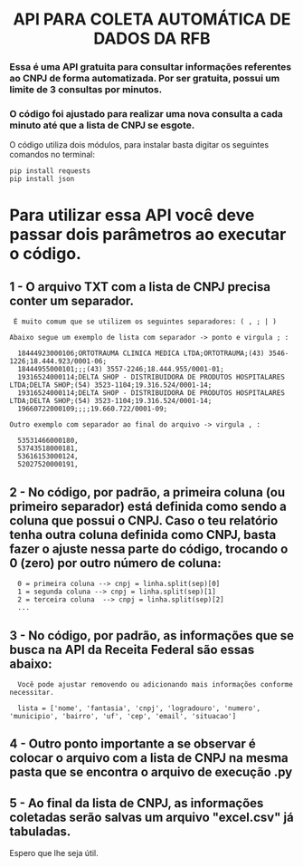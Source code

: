 <h1 align="center"> API PARA COLETA AUTOMÁTICA DE DADOS DA RFB </h1>

### Essa é uma API gratuita para consultar informações referentes ao CNPJ de forma automatizada. Por ser gratuita, possui um limite de 3 consultas por minutos.
### O código foi ajustado para realizar uma nova consulta a cada minuto até que a lista de CNPJ se esgote. 

O código utiliza dois módulos, para instalar basta digitar os seguintes comandos no terminal:

    pip install requests
    pip install json

# Para utilizar essa API você deve passar dois parâmetros ao executar o código.

 ## 1 - O arquivo TXT com a lista de CNPJ precisa conter um separador. 
     É muito comum que se utilizem os seguintes separadores: ( , ; | )

    Abaixo segue um exemplo de lista com separador -> ponto e virgula ; :
    
      18444923000106;ORTOTRAUMA CLINICA MEDICA LTDA;ORTOTRAUMA;(43) 3546-1226;18.444.923/0001-06;
      18444955000101;;;(43) 3557-2246;18.444.955/0001-01;
      19316524000114;DELTA SHOP - DISTRIBUIDORA DE PRODUTOS HOSPITALARES LTDA;DELTA SHOP;(54) 3523-1104;19.316.524/0001-14;
      19316524000114;DELTA SHOP - DISTRIBUIDORA DE PRODUTOS HOSPITALARES LTDA;DELTA SHOP;(54) 3523-1104;19.316.524/0001-14;
      19660722000109;;;;19.660.722/0001-09;

    Outro exemplo com separador ao final do arquivo -> virgula , :
  
      53531466000180,
      53743518000181,
      53616153000124,
      52027520000191,

  ## 2 - No código, por padrão, a primeira coluna (ou primeiro separador) está definida como sendo a coluna que possui o CNPJ. Caso o teu relatório tenha outra coluna definida como CNPJ, basta fazer o ajuste nessa parte do código, trocando o 0 (zero) por outro número de coluna:
  
      0 = primeira coluna --> cnpj = linha.split(sep)[0]
      1 = segunda coluna --> cnpj = linha.split(sep)[1]
      2 = terceira coluna  --> cnpj = linha.split(sep)[2]
      ...
      
  ## 3 - No código, por padrão, as informações que se busca na API da Receita Federal são essas abaixo:
      Você pode ajustar removendo ou adicionando mais informações conforme necessitar.
      
      lista = ['nome', 'fantasia', 'cnpj', 'logradouro', 'numero', 'municipio', 'bairro', 'uf', 'cep', 'email', 'situacao']
      
  ## 4 - Outro ponto importante a se observar é colocar o arquivo com a lista de CNPJ **na mesma pasta** que se encontra o arquivo de execução .py

 ##  5 - Ao final da lista de CNPJ, as informações coletadas serão salvas um arquivo "excel.csv" já tabuladas.

  Espero que lhe seja útil.
